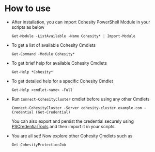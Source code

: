 # How to use

* After installation, you can import Cohesity PowerShell Module in your scripts as below

  ```text
  Get-Module -ListAvailable -Name Cohesity* | Import-Module
  ```

* To get a list of available Cohesity Cmdlets

  ```text
  Get-Command -Module Cohesity*
  ```
  
* To get brief help for available Cohesity Cmdlets

  ```text
  Get-Help *Cohesity*
  ```

* To get detailed help for a specific Cohesity Cmdlet
  ```text
  Get-Help <cmdlet-name> -Full
  ```
  
* Run `Connect-CohesityCluster` cmdlet before using any other Cmdlets

  ```text
  Connect-CohesityCluster -Server cohesity-cluster.example.com -Credential (Get-Credential)
  ```
  You can also export and persist the credential securely using [PSCredentialTools](https://www.powershellgallery.com/packages/PSCredentialTools/1.0.1) and then import it in your scripts.


* You are all set! Now explore other Cohesity Cmdlets such as
  ```text
  Get-CohesityProtectionJob
  ```
